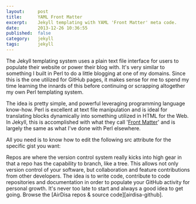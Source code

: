```yaml
---
layout:     post
title:      YAML Front Matter
excerpt:    Jekyll templating with YAML 'Front Matter' meta code.
date:       2013-12-26 10:36:55
published:  false
category:   jekyll
tags:       jekyll
---
```


The Jekyll templating system uses a plain text file interface for users to populate their website or power their blog with. It's very similar to something I built in Perl to do a little blogging at one of my domains. Since this is the one utilized for GitHub pages, it makes sense for me to spend my time learning the innards of this before continuing or scrapping altogether my own Perl templating system.

The idea is pretty simple, and powerful leveraging programming language know-how. Perl is excellent at text file manipulation and is ideal for translating blocks dynamically into something utilized in HTML for the Web. In Jekyll, this is accomplished with what they call '[Front Matter][front-matter]' and is largely the same as what I've done with Perl elsewhere.

All you need is to know how to edit the following src attribute for the specific gist you want:

<script src="https://gist.github.com/AirDisa/8124295.js"></script>

Repos are where the version control system really kicks into high gear in that a repo has the capability to branch, like a tree. This allows not only version control of your software, but collaboration and feature contributions from other developers. The idea is to write code, contribute to code repositories and documentation in order to populate your GitHub activity for personal growth. It's never too late to start and always a good idea to get going. Browse the [AirDisa repos &amp; source code][airdisa-github].

[front-matter]: http://jekyllrb.com/docs/frontmatter/
